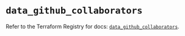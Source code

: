 # `data_github_collaborators`

Refer to the Terraform Registry for docs: [`data_github_collaborators`](https://registry.terraform.io/providers/integrations/github/6.1.0/docs/data-sources/collaborators).

